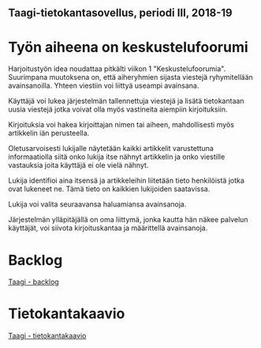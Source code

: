 ## Taagi-tietokantasovellus, periodi III, 2018-19

# Työn aiheena on keskustelufoorumi

Harjoitustyön idea noudattaa pitkälti viikon 1 "Keskustelufoorumia". Suurimpana muutoksena on, että aiheryhmien sijasta viestejä ryhymitellään avainsanoilla. Yhteen viestiin voi liittyä useampi avainsana.

Käyttäjä voi lukea järjestelmän tallennettuja viestejä ja lisätä tietokantaan uusia viestejä jotka voivat olla myös vastineita aiempiin kirjoituksiin. 

Kirjoituksia voi hakea kirjoittajan nimen tai aiheen, mahdollisesti myös artikkelin iän perusteella. 

Oletusarvoisesti lukijalle näytetään kaikki artikkelit varustettuna informaatiolla siitä onko lukija itse nähnyt artikkelin ja onko viestille vastauksia joita käyttäjä ei ole vielä nähnyt.

Lukija identifioi aina itsensä ja artikkeleihin liitetään tieto henkilöistä jotka ovat lukeneet ne. Tämä tieto on kaikkien lukijoiden saatavissa.

Lukija voi valita seuraavansa haluamiansa avainsanoja.

Järjestelmän ylläpitäjällä on oma liittymä, jonka kautta hän näkee palvelun käyttäjät, voi siivota kirjoituskantaa ja määrittellä avainsanoja.


# Backlog

[Taagi - backlog](https://github.com/juhoaj/tsoha-2/blob/master/documentation/kayttotapaukset.md)


# Tietokantakaavio

[Taagi - tietokantakaavio](https://www.lucidchart.com/documents/view/ab202bbd-aae6-4e13-90b8-5adfee5d14eb/0)
